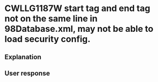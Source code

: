 # CWLLG1187W <security-connection-string> start tag and end tag not on the same line in 98Database.xml, may not be able to load security config.

## Explanation

## User response